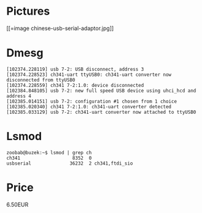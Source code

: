 # Pictures


[[=image chinese-usb-serial-adaptor.jpg]]

# Dmesg



    [102374.228119] usb 7-2: USB disconnect, address 3
    [102374.228523] ch341-uart ttyUSB0: ch341-uart converter now disconnected from ttyUSB0
    [102374.228559] ch341 7-2:1.0: device disconnected
    [102384.848105] usb 7-2: new full speed USB device using uhci_hcd and address 4
    [102385.014151] usb 7-2: configuration #1 chosen from 1 choice
    [102385.020340] ch341 7-2:1.0: ch341-uart converter detected
    [102385.033129] usb 7-2: ch341-uart converter now attached to ttyUSB0


# Lsmod



    zoobab@buzek:~$ lsmod | grep ch
    ch341                   8352  0 
    usbserial              36232  2 ch341,ftdi_sio


# Price


6.50EUR